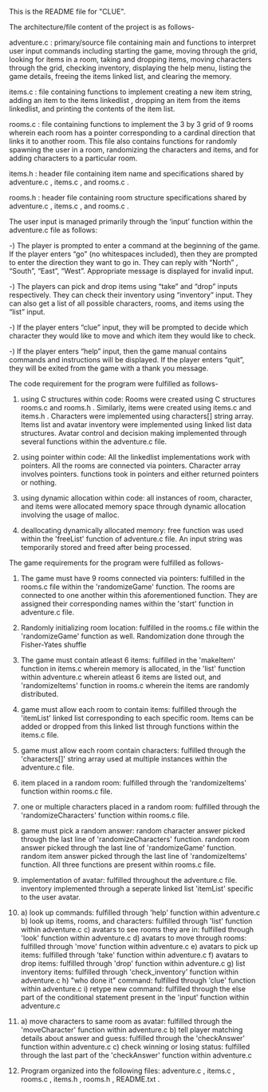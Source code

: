 This is the README file for "CLUE".


The architecture/file content of the project is as follows-

adventure.c : primary/source file containing main and functions to interpret user input commands including starting the game, moving through the grid, looking for items in a room, taking and dropping items, moving characters through the grid, checking inventory, displaying the help menu, listing the game details, freeing the items linked list, and clearing the memory.

items.c : file containing functions to implement creating a new item string, adding an item to the items linkedlist , dropping an item from the items linkedlist, and printing the contents of the item list. 

rooms.c : file containing functions to implement the 3 by 3 grid of 9 rooms wherein each room has a pointer corresponding to a cardinal direction that links it to another room. This file also contains functions for randomly spawning the user in a room, randomizing the characters and items, and for adding characters to a particular room. 

items.h : header file containing item name and specifications shared by adventure.c , items.c , and rooms.c .

rooms.h : header file containing room structure specifications shared by adventure.c , items.c , and rooms.c . 


The user input is managed primarily through the ‘input’ function within the adventure.c file as follows:
 
-) The player is prompted to enter a command at the beginning of the game. If the player enters “go” (no whitespaces included), then they are prompted to enter the direction they want to go in. They can reply with “North” , “South”, “East”, “West”. Appropriate message is displayed for invalid input. 

-) The players can pick and drop items using “take” and “drop” inputs respectively. They can check their inventory using “inventory” input. They can also get a list of all possible characters, rooms, and items using the “list” input.

-) If the player enters “clue” input, they will be prompted to decide which character they would like to move and which item they would like to check.

-) If the player enters “help” input, then the game manual contains commands and instructions will be displayed. If the player enters “quit”, they will be exited from the game with a thank you message.



The code requirement for the program were fulfilled as follows-

1) using C structures within code: Rooms were created using C structures rooms.c and rooms.h . Similarly, items were created using items.c and items.h . Characters were implemented using characters[] string array. Items list and avatar inventory were implemented using linked list data structures. Avatar control and decision making implemented through several functions within the adventure.c file.

2) using pointer within code: All the linkedlist implementations work with pointers. All the rooms are connected via pointers. Character array involves pointers. functions took in pointers and either returned pointers or nothing.

3) using dynamic allocation within code: all instances of room, character, and items were allocated memory space through dynamic allocation involving the usage of malloc.

4) deallocating dynamically allocated memory: free function was used within the 'freeList' function of adventure.c file. An input string was temporarily stored and freed after being processed. 



The game requirements for the program were fulfilled as follows-

1) The game must have 9 rooms connected via pointers: fulfilled in the rooms.c file within the 'randomizeGame' function. The rooms are connected to one another within this aforementioned function. They are assigned their corresponding names within the 'start' function in adventure.c file. 

2) Randomly initializing room location: fulfilled in the rooms.c file within the 'randomizeGame' function as well. Randomization done through the Fisher-Yates shuffle

3) The game must contain atleast 6 items: fulfilled in the 'makeItem' function in items.c wherein memory is allocated, in the 'list' function within adventure.c wherein atleast 6 items are listed out, and 'randomizeItems' function in rooms.c wherein the items are randomly distributed. 

4) game must allow each room to contain items: fulfilled through the 'itemList' linked list corresponding to each specific room. Items can be added or dropped from this linked list through functions within the items.c file.

5) game must allow each room contain characters: fulfilled through the 'characters[]' string array used at multiple instances within the adventure.c file.

6) item placed in a random room: fulfilled through the 'randomizeItems' function within rooms.c file. 

7) one or multiple characters placed in a random room: fulfilled through the 'randomizeCharacters' function within rooms.c file.

8) game must pick a random answer: random character answer picked through the last line of 'randomizeCharacters' function. random room answer picked through the last line of 'randomizeGame' function. random item answer picked through the last line of 'randomizeItems' function. All three functions are present within rooms.c file.

9) implementation of avatar: fulfilled throughout the adventure.c file. inventory implemented through a seperate linked list 'itemList' specific to the user avatar.

10) a) look up commands: fulfilled through 'help' function within adventure.c
    b) look up items, rooms, and characters: fulfilled through 'list' function within adventure.c
    c) avatars to see rooms they are in: fulfilled through 'look' function within adventure.c
    d) avatars to move through rooms: fulfilled through 'move' function within adventure.c
    e) avatars to pick up items: fulfilled through 'take' function within adventure.c
    f) avatars to drop items: fulfilled through 'drop' function within adventure.c
    g) list inventory items: fulfilled through 'check_inventory' function within adventure.c
    h) "who done it" command: fulfilled through 'clue' function within adventure.c
    i) retype new command: fulfilled through the else part of the conditional statement present in the 'input' function within adventure.c 

11) a) move characters to same room as avatar: fulfilled through the 'moveCharacter' function within adventure.c
    b) tell player matching details about answer and guess: fulfilled through the 'checkAnswer' function within adventure.c
    c) check winning or losing status: fulfilled through the last part of the 'checkAnswer' function within adventure.c

12) Program organized into the following files: adventure.c , items.c , rooms.c , items.h , rooms.h , README.txt .
